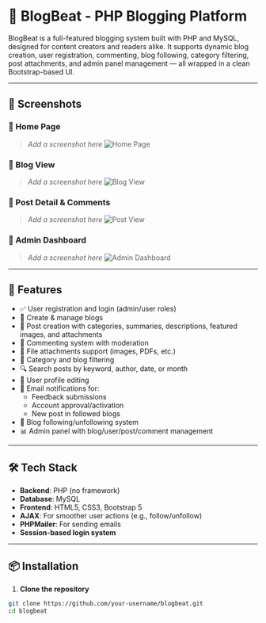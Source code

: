 # 📝 BlogBeat - PHP Blogging Platform

BlogBeat is a full-featured blogging system built with PHP and MySQL, designed for content creators and readers alike. It supports dynamic blog creation, user registration, commenting, blog following, category filtering, post attachments, and admin panel management — all wrapped in a clean Bootstrap-based UI.

---

## 📸 Screenshots

### 🔹 Home Page
> _Add a screenshot here_
![Home Page](screenshots/homepage.png)

### 🔹 Blog View
> _Add a screenshot here_
![Blog View](screenshots/blog_view.png)

### 🔹 Post Detail & Comments
> _Add a screenshot here_
![Post View](screenshots/post_view.png)

### 🔹 Admin Dashboard
> _Add a screenshot here_
![Admin Dashboard](screenshots/admin_dashboard.png)

---

## 🚀 Features

- ✅ User registration and login (admin/user roles)
- 🧾 Create & manage blogs
- 📝 Post creation with categories, summaries, descriptions, featured images, and attachments
- 💬 Commenting system with moderation
- 📎 File attachments support (images, PDFs, etc.)
- 📂 Category and blog filtering
- 🔍 Search posts by keyword, author, date, or month
- 👤 User profile editing
- 🔔 Email notifications for:
  - Feedback submissions
  - Account approval/activation
  - New post in followed blogs
- 🔄 Blog following/unfollowing system
- 📊 Admin panel with blog/user/post/comment management

---

## 🛠️ Tech Stack

- **Backend**: PHP (no framework)
- **Database**: MySQL
- **Frontend**: HTML5, CSS3, Bootstrap 5
- **AJAX**: For smoother user actions (e.g., follow/unfollow)
- **PHPMailer**: For sending emails
- **Session-based login system**

---

## 📦 Installation

1. **Clone the repository**
```bash
git clone https://github.com/your-username/blogbeat.git
cd blogbeat
